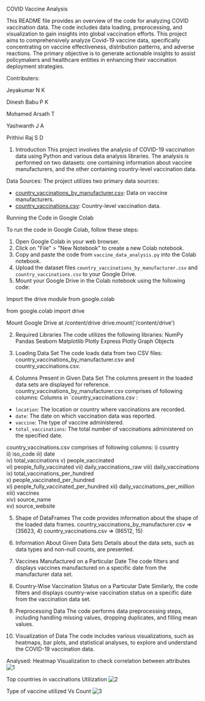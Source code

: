 COVID Vaccine Analysis

This README file provides an overview of the code for analyzing COVID vaccination data. The code includes data loading, preprocessing, and visualization to gain insights into global vaccination efforts. This project aims to comprehensively analyze Covid-19 vaccine data, specifically concentrating on vaccine effectiveness, distribution patterns, and adverse reactions. The primary objective is to generate actionable insights to assist policymakers and healthcare entities in enhancing their vaccination deployment strategies. 

Contributers:

Jeyakumar N K

Dinesh Babu P K

Mohamed Arsath T

Yashwanth  J A

Prithivi Raj S D

1. Introduction
This project involves the analysis of COVID-19 vaccination data using Python and various data analysis libraries. The analysis is performed on two datasets: one containing information about vaccine manufacturers, and the other containing country-level vaccination data.

Data Sources:
The project utilizes two primary data sources:
- [country_vaccinations_by_manufacturer.csv](https://raw.githubusercontent.com/Jeyakumar30/NM-Project/main/country_vaccinations_by_manufacturer.csv): Data on vaccine manufacturers.
- [country_vaccinations.csv](https://raw.githubusercontent.com/Jeyakumar30/NM-Project/main/country_vaccinations.csv): Country-level vaccination data.

Running the Code in Google Colab

To run the code in Google Colab, follow these steps:

1. Open Google Colab in your web browser.
2. Click on "File" > "New Notebook" to create a new Colab notebook.
3. Copy and paste the code from `vaccine_data_analysis.py` into the Colab notebook.
4. Upload the dataset files `country_vaccinations_by_manufacturer.csv` and `country_vaccinations.csv` to your Google Drive.
5. Mount your Google Drive in the Colab notebook using the following code:

Import the drive module from google.colab

from google.colab import drive

Mount Google Drive at /content/drive
drive.mount('/content/drive')


2. Required Libraries
The code utilizes the following libraries:
NumPy
Pandas
Seaborn
Matplotlib
Plotly Express
Plotly Graph Objects

3. Loading Data Set
The code loads data from two CSV files: country_vaccinations_by_manufacturer.csv and country_vaccinations.csv.

4. Columns Present in Given Data Set
The columns present in the loaded data sets are displayed for reference.
country_vaccinations_by_manufacturer.csv comprises of following columns:
Columns in `country_vaccinations.csv :

- `location`: The location or country where vaccinations are recorded.
- `date`: The date on which vaccination data was reported.
- `vaccine`: The type of vaccine administered.
- `total_vaccinations`: The total number of vaccinations administered on the specified date.

country_vaccinations.csv comprises of following columns:
i) country			
ii) iso_code
iii) date	
iv) total_vaccinations
v) people_vaccinated	
vi) people_fully_vaccinated	
vii) daily_vaccinations_raw	
viii) daily_vaccinations	
ix) total_vaccinations_per_hundred	
x) people_vaccinated_per_hundred	
xi) people_fully_vaccinated_per_hundred	
xii) daily_vaccinations_per_million	
xiii) vaccines	
xiv) source_name	
xv) source_website


5. Shape of DataFrames
The code provides information about the shape of the loaded data frames.
country_vaccinations_by_manufacturer.csv => (35623, 4)
country_vaccinations.csv => (86512, 15)

6. Information About Given Data Sets
Details about the data sets, such as data types and non-null counts, are presented.

7. Vaccines Manufactured on a Particular Date
The code filters and displays vaccines manufactured on a specific date from the manufacturer data set.

8. Country-Wise Vaccination Status on a Particular Date
Similarly, the code filters and displays country-wise vaccination status on a specific date from the vaccination data set.

9. Preprocessing Data
The code performs data preprocessing steps, including handling missing values, dropping duplicates, and filling mean values.

10. Visualization of Data
The code includes various visualizations, such as heatmaps, bar plots, and statistical analyses, to explore and understand the COVID-19 vaccination data.
       

Analysed: 
Heatmap Visualization to check correlation between attributes
![1](https://github.com/Jeyakumar30/NM-Project/assets/121599159/666e079a-8f12-47e9-b44e-3a8fc26e5b46)

Top countries in vaccinations Utilization
![2](https://github.com/Jeyakumar30/NM-Project/assets/121599159/785b6a6c-ac55-4daa-aa21-5a7750ea2cd1)

Type of vaccine utilized Vs Count
![3](https://github.com/Jeyakumar30/NM-Project/assets/121599159/d233ca9f-f5ef-4f05-a2e2-8c736f9fa379)
